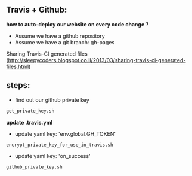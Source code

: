 Travis + Github: 
----
**how to auto-deploy our website on every code change ?**
- Assume we have a github repository
- Assume we have a git branch: gh-pages

Sharing Travis-CI generated files (http://sleepycoders.blogspot.co.il/2013/03/sharing-travis-ci-generated-files.html)


steps:
---

- find out our github private key
```bash
get_private_key.sh
```

**update .travis.yml**

- update yaml key: 'env.global.GH_TOKEN'
```bash
encrypt_private_key_for_use_in_travis.sh
```

- update yaml key: 'on_success'
```bash
github_private_key.sh
```
